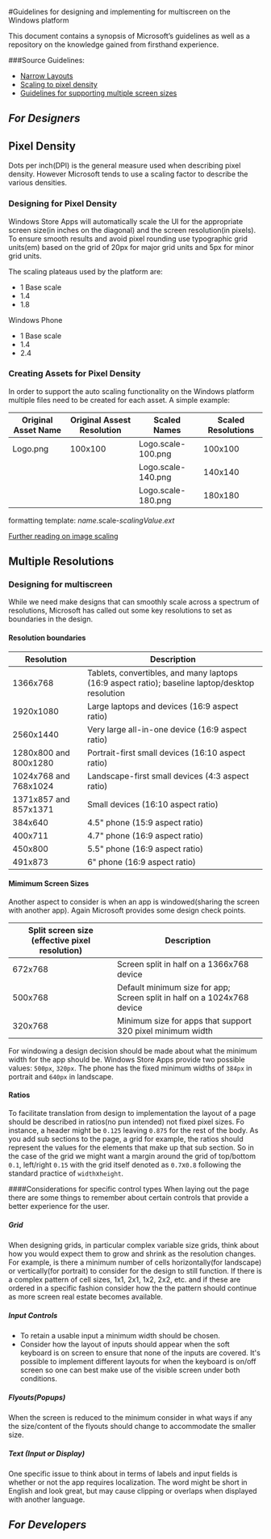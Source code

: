 #Guidelines for designing and implementing for multiscreen on the Windows platform

This document contains a synopsis of Microsoft’s guidelines as well as a repository on the knowledge gained from firsthand experience. 

###Source Guidelines:
* [Narrow Layouts](http://msdn.microsoft.com/en-us/library/windows/apps/hh465371.aspx)
* [Scaling to pixel density](http://msdn.microsoft.com/en-us/library/windows/apps/hh465362.aspx)
* [Guidelines for supporting multiple screen sizes](http://msdn.microsoft.com/en-us/library/windows/apps/hh465349.aspx)

## *For Designers*
## Pixel Density
Dots per inch(DPI) is the general measure used when describing pixel density.  However Microsoft tends to use a scaling factor to describe the various densities.
### Designing for Pixel Density
Windows Store Apps will automatically scale the UI for the appropriate screen size(in inches on the diagonal) and the screen resolution(in pixels). To ensure smooth results and avoid pixel rounding use typographic grid units(em) based on the grid of 20px for major grid units and 5px for minor grid units.

The scaling plateaus used by the platform are:
* 1 Base scale
* 1.4
* 1.8

Windows Phone
* 1 Base scale
* 1.4
* 2.4

### Creating Assets for Pixel Density
In order to support the auto scaling functionality on the Windows platform multiple files need to be created for each asset.
A simple example:

| Original Asset Name | Original Assest Resolution | Scaled Names           | Scaled Resolutions |
| ------------------- | -------------------------- | ---------------------- | ------------------ |
| Logo.png            | 100x100                    | Logo.scale-100.png     | 100x100            |
|                     |                            | Logo.scale-140.png     | 140x140            |
|                     |                            | Logo.scale-180.png     | 180x180            |

formatting template: *name*.scale-*scalingValue*.*ext*

[Further reading on image scaling](http://msdn.microsoft.com/en-us/library/windows/apps/xaml/hh965325.aspx)


## Multiple Resolutions
### Designing for multiscreen
While we need make designs that can smoothly scale across a spectrum of resolutions, Microsoft has called out some key resolutions to set as boundaries in the design.

#### Resolution boundaries

| Resolution | Description |
| ---------- | ----------- |
| 1366x768	|Tablets, convertibles, and many laptops (16:9 aspect ratio); baseline laptop/desktop resolution|
| 1920x1080	| Large laptops and devices (16:9 aspect ratio) |
| 2560x1440	| Very large all-in-one device (16:9 aspect ratio) |
| 1280x800 and 800x1280 |	Portrait-first small devices (16:10 aspect ratio) |
| 1024x768 and 768x1024 |	Landscape-first small devices (4:3 aspect ratio) |
| 1371x857 and 857x1371 |	Small devices (16:10 aspect ratio) |
| 384x640 |	4.5" phone (15:9 aspect ratio) |
| 400x711 |	4.7" phone (16:9 aspect ratio) |
| 450x800 |	5.5" phone (16:9 aspect ratio) |
| 491x873 |	6" phone (16:9 aspect ratio) |



#### Mimimum Screen Sizes
Another aspect to consider is when an app is windowed(sharing the screen with another app). Again Microsoft provides some design check points.

|Split screen size (effective pixel resolution) |    Description |
| --------------------------------------------- | -------------- |
| 672x768 |	Screen split in half on a 1366x768 device |
| 500x768 |	Default minimum size for app; Screen split in half on a 1024x768 device |
| 320x768 |	Minimum size for apps that support 320 pixel minimum width |

For windowing a design decision should be made about what the minimum width for the app should be.  Windows Store Apps provide two possible values: `500px`, `320px`. The phone has the fixed minimum widths of `384px` in portrait and `640px` in landscape.

#### Ratios
To facilitate translation from design to implementation the layout of a page should be described in ratios(no pun intended) not fixed pixel sizes. Fo instance, a header might be `0.125` leaving `0.875` for the rest of the body. As you add sub sections to the page, a grid for example, the ratios should represent the values for the elements that make up that sub section. So in the case of the grid we might want a margin around the grid of top/bottom `0.1`, left/right `0.15` with the grid itself denoted as `0.7`x`0.8` following the standard practice of `width`x`height`.

####Considerations for specific control types
When laying out the page there are some things to remember about certain controls that provide a better experience for the user.

##### Grid
When designing grids, in particular complex variable size grids, think about how you would expect them to grow and shrink as the resolution changes.  For example, is there a minimum number of cells horizontally(for landscape) or vertically(for portrait) to consider for the design to still function.  If there is a complex pattern of cell sizes, 1x1, 2x1, 1x2, 2x2, etc. and if these are ordered in a specific fashion consider how the the pattern should continue as more screen real estate becomes available.

##### Input Controls
* To retain a usable input a minimum width should be chosen.  
* Consider how the layout of inputs should appear when the soft keyboard is on screen to ensure that none of the inputs are covered. It's possible to implement different layouts for when the keyboard is on/off screen so one can best make use of the visible screen under both conditions.

##### Flyouts(Popups)
When the screen is reduced to the minimum consider in what ways if any the size/content of the flyouts should change to accommodate the smaller size.

##### Text (Input or Display)
One specific issue to think about in terms of labels and input fields is whether or not the app requires localization.  The word might be short in English and look great, but may cause clipping or overlaps when displayed with another language.



## *For Developers*


